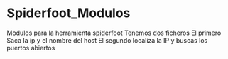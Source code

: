 # Spiderfoot_Modulos
Modulos para la herramienta spiderfoot
Tenemos dos ficheros
El primero Saca la ip y el nombre del host
El segundo localiza la IP y buscas los puertos abiertos 

